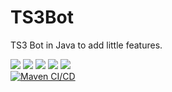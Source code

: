 # TS3Bot

TS3 Bot in Java to add little features.


[![](https://img.shields.io/github/v/release/jmne/TS3Bot?style=flat-square)](https://github.com/jmne/TS3Bot/releases)
[![](https://img.shields.io/github/issues/jmne/TS3Bot?style=flat-square)](https://github.com/jmne/TS3Bot/issues)
[![](https://img.shields.io/github/issues-pr/jmne/TS3Bot?style=flat-square)](https://github.com/jmne/TS3Bot/pulls)
[![](https://img.shields.io/github/license/jmne/TS3Bot?style=flat-square)](https://github.com/jmne/TS3Bot/blob/main/LICENSE)
[![](https://img.shields.io/github/languages/code-size/jmne/TS3Bot?style=flat-square)](https://github.com/jmne/TS3Bot/tree/main/src)<br>
[![Maven CI/CD](https://github.com/jmne/TS3Bot/actions/workflows/maven.yml/badge.svg)](https://github.com/jmne/TS3Bot/actions/workflows/maven.yml)
